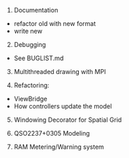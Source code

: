 1. Documentation
  +  refactor old with new format
  +  write new

2. Debugging
  +  See BUGLIST.md

3. Multithreaded drawing with MPI

4. Refactoring:
  +  ViewBridge
  +  How controllers update the model

5. Windowing Decorator for Spatial Grid

6. QSO2237+0305 Modeling

7. RAM Metering/Warning system						

